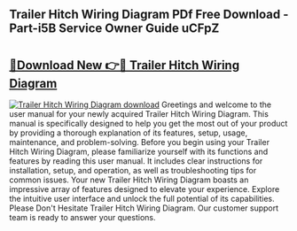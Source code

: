 ## Trailer Hitch Wiring Diagram PDf Free Download - Part-i5B Service Owner Guide uCFpZ

# <h2><a href="http://dft3hz.blite.top/?on=Trailer+Hitch+Wiring+Diagram">🔗Download New 👉🔴 Trailer Hitch Wiring Diagram</a></h2>

[![Trailer Hitch Wiring Diagram download](https://i.imgur.com/lujVjoI.png)](http://dft3hz.blite.top/?on=Trailer+Hitch+Wiring+Diagram)
Greetings and welcome to the user manual for your newly acquired Trailer Hitch Wiring Diagram. This manual is specifically designed to help you get the most out of your product by providing a thorough explanation of its features, setup, usage, maintenance, and problem-solving. Before you begin using your Trailer Hitch Wiring Diagram, please familiarize yourself with its functions and features by reading this user manual. It includes clear instructions for installation, setup, and operation, as well as troubleshooting tips for common issues. Your new Trailer Hitch Wiring Diagram boasts an impressive array of features designed to elevate your experience. Explore the intuitive user interface and unlock the full potential of its capabilities. Please Don't Hesitate Trailer Hitch Wiring Diagram. Our customer support team is ready to answer your questions.

